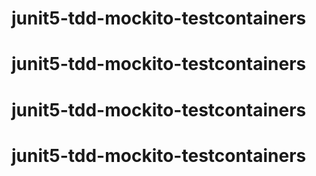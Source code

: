 # junit5-tdd-mockito-testcontainers
# junit5-tdd-mockito-testcontainers
# junit5-tdd-mockito-testcontainers
# junit5-tdd-mockito-testcontainers

